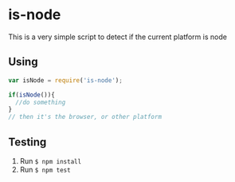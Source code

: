 # is-node

This is a very simple script to detect if the current platform is node

## Using

```js
var isNode = require('is-node');

if(isNode()){
  //do something
}
// then it's the browser, or other platform
```

## Testing

1. Run ``` $ npm install ```
1. Run ``` $ npm test ```